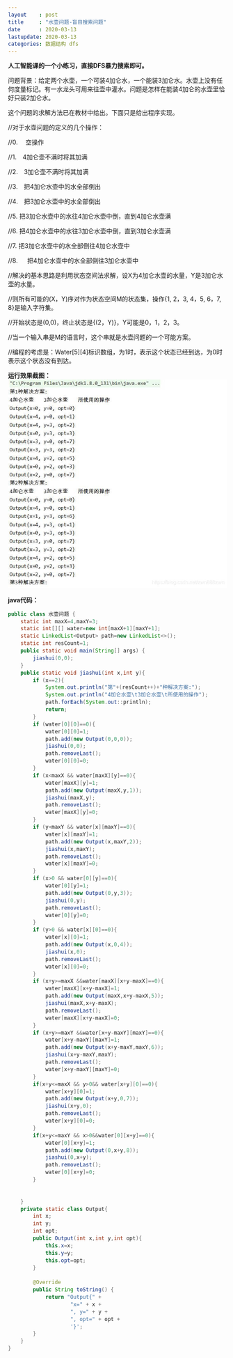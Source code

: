 ```yaml
---
layout    : post
title     : "水壶问题-盲目搜索问题"
date      : 2020-03-13
lastupdate: 2020-03-13
categories: 数据结构 dfs
---
```


 **人工智能课的一个小练习，直接DFS暴力搜索即可。**

问题背景：给定两个水壶，一个可装4加仑水，一个能装3加仑水。水壶上没有任何度量标记。有一水龙头可用来往壶中灌水。问题是怎样在能装4加仑的水壶里恰好只装2加仑水。

这个问题的求解方法已在教材中给出。下面只是给出程序实现。

 

//对于水壶问题的定义的几个操作：

//0. 　空操作

//1.　4加仑壶不满时将其加满

//2.　3加仑壶不满时将其加满

//3.　把4加仑水壶中的水全部倒出

//4.　把3加仑水壶中的水全部倒出

//5.  把3加仑水壶中的水往4加仑水壶中倒，直到4加仑水壶满

//6.  把4加仑水壶中的水往3加仑水壶中倒，直到3加仑水壶满

//7.  把3加仑水壶中的水全部倒往4加仑水壶中

//8. 　 把4加仑水壶中的水全部倒往3加仑水壶中

 

//解决的基本思路是利用状态空间法求解，设X为4加仑水壶的水量，Y是3加仑水壶的水量。

//则所有可能的(X，Y)序对作为状态空间M的状态集，操作{1, 2，3, 4，5, 6，7, 8}是输入字符集。

//开始状态是(0,0)，终止状态是{(2，Y)}，Y可能是0，1，2，3。

//当一个输入串是M的语言时，这个串就是水壶问题的一个可能方案。

 

//编程的考虑是：Water[5][4]标识数组，为1时，表示这个状态已经到达，为0时表示这个状态没有到达。

**运行效果截图：**
![在这里插入图片描述](/assets/img/2020-03-13-java-dfs-zh/1.png)


**java代码：**

```java
public class 水壶问题 {
    static int maxX=4,maxY=3;
    static int[][] water=new int[maxX+1][maxY+1];
    static LinkedList<Output> path=new LinkedList<>();
    static int resCount=1;
    public static void main(String[] args) {
        jiashui(0,0);
    }
    public static void jiashui(int x,int y){
        if (x==2){
            System.out.println("第"+(resCount++)+"种解决方案:");
            System.out.println("4加仑水壶\t3加仑水壶\t所使用的操作");
            path.forEach(System.out::println);
            return;
        }
        if (water[0][0]==0){
            water[0][0]=1;
            path.add(new Output(0,0,0));
            jiashui(0,0);
            path.removeLast();
            water[0][0]=0;
        }
        if (x<maxX && water[maxX][y]==0){
            water[maxX][y]=1;
            path.add(new Output(maxX,y,1));
            jiashui(maxX,y);
            path.removeLast();
            water[maxX][y]=0;
        }
        if (y<maxY && water[x][maxY]==0){
            water[x][maxY]=1;
            path.add(new Output(x,maxY,2));
            jiashui(x,maxY);
            path.removeLast();
            water[x][maxY]=0;
        }
        if (x>0 && water[0][y]==0){
            water[0][y]=1;
            path.add(new Output(0,y,3));
            jiashui(0,y);
            path.removeLast();
            water[0][y]=0;
        }
        if (y>0 && water[x][0]==0){
            water[x][0]=1;
            path.add(new Output(x,0,4));
            jiashui(x,0);
            path.removeLast();
            water[x][0]=0;
        }
        if (x+y>=maxX &&water[maxX][x+y-maxX]==0){
            water[maxX][x+y-maxX]=1;
            path.add(new Output(maxX,x+y-maxX,5));
            jiashui(maxX,x+y-maxX);
            path.removeLast();
            water[maxX][x+y-maxX]=0;
        }
        if (x+y>=maxY &&water[x+y-maxY][maxY]==0){
            water[x+y-maxY][maxY]=1;
            path.add(new Output(x+y-maxY,maxY,6));
            jiashui(x+y-maxY,maxY);
            path.removeLast();
            water[x+y-maxY][maxY]=0;
        }
        if(x+y<=maxX && y>0&& water[x+y][0]==0){
            water[x+y][0]=1;
            path.add(new Output(x+y,0,7));
            jiashui(x+y,0);
            path.removeLast();
            water[x+y][0]=0;
        }
        if(x+y<=maxY && x>0&&water[0][x+y]==0){
            water[0][x+y]=1;
            path.add(new Output(0,x+y,8));
            jiashui(0,x+y);
            path.removeLast();
            water[0][x+y]=0;
        }


    }
    private static class Output{
        int x;
        int y;
        int opt;
        public Output(int x,int y,int opt){
            this.x=x;
            this.y=y;
            this.opt=opt;
        }

        @Override
        public String toString() {
            return "Output{" +
                    "x=" + x +
                    ", y=" + y +
                    ", opt=" + opt +
                    '}';
        }
    }
}
```